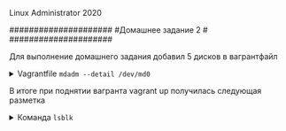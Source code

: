 Linux Administrator 2020

   #####################
   #Домашнее задание 2 #
   #####################

Для выполнение домашнего задания добавил 5 дисков в вагрантфайл

<details>
<summary>Vagrantfile <code>mdadm --detail /dev/md0</code></summary>

```
# -*- mode: ruby -*-
# vim: set ft=ruby :

MACHINES = {
  :otuslinux => {
        :box_name => "centos/7",
        :ip_addr => '192.168.11.107',
        :disks => {
                :sata1 => {
                        :dfile => './sata1.vdi',
                        :size => 250,
                        :port => 1
                },
                :sata2 => {
                        :dfile => './sata2.vdi',
                        :size => 250, # Megabytes
                        :port => 2
                },
                :sata3 => {
                        :dfile => './sata3.vdi',
                        :size => 250,
                        :port => 3
                },
                :sata4 => {
                        :dfile => './sata4.vdi',
                        :size => 250, # Megabytes
                        :port => 4
                }

       }


  },

}

Vagrant.configure("2") do |config|

  MACHINES.each do |boxname, boxconfig|

      config.vm.define 'centos' do |box|

          box.vm.box = boxconfig[:box_name]
          box.vm.host_name = boxname.to_s

          #box.vm.network "forwarded_port", guest: 3260, host: 3260+offset

          box.vm.network "private_network", ip: boxconfig[:ip_addr]

          box.vm.provider :virtualbox do |vb|
                  vb.customize ["modifyvm", :id, "--memory", "3048"]
                  needsController = false
                  boxconfig[:disks].each do |dname, dconf|
                          unless File.exist?(dconf[:dfile])
                               vb.customize ['createhd', '--filename', dconf[:dfile], '--variant', 'Fixed', '--size', dconf[:size]]
                                needsController =  true
                          end

                  end
                  if needsController == true
                     vb.customize ["storagectl", :id, "--name", "SATA", "--add", "sata" ]
                     boxconfig[:disks].each do |dname, dconf|
                         vb.customize ['storageattach', :id,  '--storagectl', 'SATA', '--port', dconf[:port], '--device', 0, '--type', 'hdd', '--medium', dconf[:d
                     end
                  end
          end
         box.vm.provision "ansible" do |ansible|
            ansible.playbook = "playbook.yml"
       end

       end

    end

    end


```
</details>

  В итоге при поднятии вагранта vagrant up получилась следующая разметка



<details>
<summary>Команда <code>lsblk</code></summary>

NAME   MAJ:MIN RM  SIZE RO TYPE   MOUNTPOINT
sda      8:0    0   40G  0 disk   
└─sda1   8:1    0   40G  0 part   /
sdb      8:16   0  250M  0 disk   
sdc      8:32   0  250M  0 disk   
sdd      8:48   0  250M  0 disk   
sde      8:64   0  250M  0 disk   
sdf      8:80   0  250M  0 disk 


```
</details>


 Диски /dev/sdb, /dev/sdc,  /dev/sdd,  /dev/sde  - бдуем делать RAID10  ,   /dev/sdf - для создания gpt раздела и 5 партиций ( задание из Д.З.)


<code>mdadm --create /dev/md0 --level=10 --raid-devices=4 /dev/sd[b-e]</code> - Добавляем диски и создаем RAID 10


